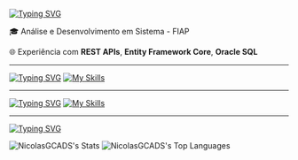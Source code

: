 [![Typing SVG](https://readme-typing-svg.demolab.com?font=Fira+Code&pause=1000&width=435&lines=My+Name+is+Nicolas)](https://git.io/typing-svg)

🎓 Análise e Desenvolvimento em Sistema - FIAP 

🌐 Experiência com **REST APIs**, **Entity Framework Core**, **Oracle SQL**

---

[![Typing SVG](https://readme-typing-svg.demolab.com?font=Fira+Code&pause=1000&color=F70000&width=435&lines=My+Languages)](https://git.io/typing-svg)
[![My Skills](https://skillicons.dev/icons?i=java,cpp,nodejs,figma,css,dotnet,gradle,html,js,maven,nextjs,npm,py,linux,spring,ts,docker,react,windows&theme=dark)](https://skillicons.dev)

---

[![Typing SVG](https://readme-typing-svg.demolab.com?font=Fira+Code&pause=1000&color=BC00F7&width=435&lines=Tools)](https://git.io/typing-svg)
[![My Skills](https://skillicons.dev/icons?i=github,idea,git,visualstudio,vscode&theme=dark)](https://skillicons.dev)

---

[![Typing SVG](https://readme-typing-svg.demolab.com?font=Fira+Code&pause=1000&color=F7F600&width=435&lines=%E2%AD%90+GitHub+Stats)](https://git.io/typing-svg)

![NicolasGCADS's Stats](https://github-readme-stats.vercel.app/api?username=NicolasGCADS&theme=dracula&show_icons=true&hide_border=true&count_private=true)
![NicolasGCADS's Top Languages](https://github-readme-stats.vercel.app/api/top-langs/?username=NicolasGCADS&theme=dracula&show_icons=true&hide_border=true&layout=compact)

